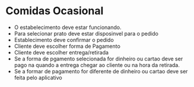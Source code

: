 # Comidas Ocasional

* O estabelecimento deve estar funcionando.
* Para selecionar prato deve estar disposinvel para o pedido
* Establecimento deve confirmar o pedido
* Cliente deve escolher forma de Pagamento
* Cliente deve escolher entrega/retirada
* Se a forma de pgamento selecionada for dinheiro ou cartao deve ser pago na quando a entrega chegar ao cliente ou na hora da retirada.
* Se a formar de pagamento for diferente de dinheiro ou cartao deve ser feita pelo aplicativo

